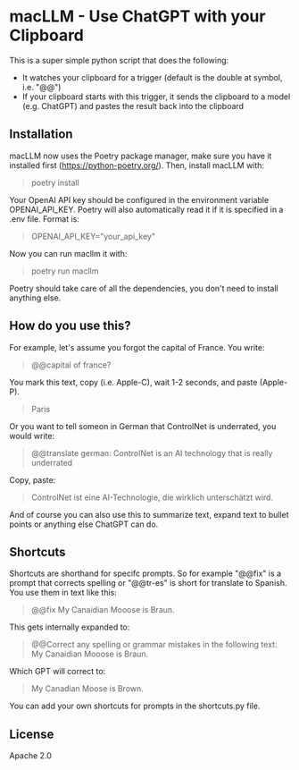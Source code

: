 # macLLM - Use ChatGPT with your Clipboard

This is a super simple python script that does the following:
- It watches your clipboard for a trigger (default is the double at symbol, i.e. "@@")
- If your clipboard starts with this trigger, it sends the clipboard to a model (e.g. ChatGPT) and pastes the result back into the clipboard

## Installation

macLLM now uses the Poetry package manager, make sure you have it installed first (https://python-poetry.org/).
Then, install macLLM with:

> poetry install

Your OpenAI API key should be configured in the environment variable OPENAI_API_KEY. Poetry will also automatically read it if it is specified in a .env file. Format is:

> OPENAI_API_KEY="your_api_key"

Now you can run macllm it with:

> poetry run macllm

Poetry should take care of all the dependencies, you don't need to install anything else.

## How do you use this?

For example, let's assume you forgot the capital of France. You write:

> @@capital of france?

You mark this text, copy (i.e. Apple-C), wait 1-2 seconds, and paste (Apple-P). 

> Paris

Or you want to tell someon in German that ControlNet is underrated, you would write:

> @@translate german: ControlNet is an AI technology that is really underrated

Copy, paste:

> ControlNet ist eine AI-Technologie, die wirklich unterschätzt wird.

And of course you can also use this to summarize text, expand text to bullet points or anything else ChatGPT can do.

## Shortcuts

Shortcuts are shorthand for specifc prompts. So for example "@@fix" is a prompt that corrects spelling or "@@tr-es" is short for translate to Spanish. You use them in text like this:

>@@fix My Canaidian Mooose is Braun.

This gets internally expanded to:

>@@Correct any spelling or grammar mistakes in the following text: My Canaidian Mooose is Braun.

Which GPT will correct to:

> My Canadian Moose is Brown.

You can add your own shortcuts for prompts in the shortcuts.py file.

## License

Apache 2.0

